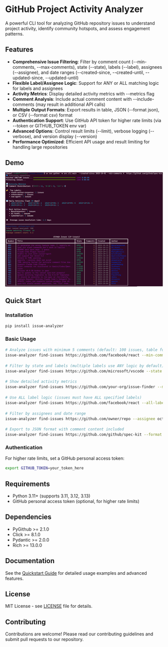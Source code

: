 # GitHub Project Activity Analyzer

A powerful CLI tool for analyzing GitHub repository issues to understand project activity, identify community hotspots, and assess engagement patterns.

## Features

- **Comprehensive Issue Filtering**: Filter by comment count (--min-comments, --max-comments), state (--state), labels (--label), assignees (--assignee), and date ranges (--created-since, --created-until, --updated-since, --updated-until)
- **Flexible Label/Assignee Logic**: Support for ANY or ALL matching logic for labels and assignees
- **Activity Metrics**: Display detailed activity metrics with --metrics flag
- **Comment Analysis**: Include actual comment content with --include-comments (may result in additional API calls)
- **Multiple Output Formats**: Export results in table, JSON (--format json), or CSV (--format csv) format
- **Authentication Support**: Use GitHub API token for higher rate limits (via --token or GITHUB_TOKEN env var)
- **Advanced Options**: Control result limits (--limit), verbose logging (--verbose), and version display (--version)
- **Performance Optimized**: Efficient API usage and result limiting for handling large repositories

## Demo

![GitHub Project Activity Analyzer Demo](images/demo.png)

## Quick Start

### Installation

```bash
pip install issue-analyzer
```

### Basic Usage

```bash
# Analyze issues with minimum 5 comments (default: 100 issues, table format)
issue-analyzer find-issues https://github.com/facebook/react --min-comments 5

# Filter by state and labels (multiple labels use ANY logic by default)
issue-analyzer find-issues https://github.com/microsoft/vscode --state open --label bug --label enhancement

# Show detailed activity metrics
issue-analyzer find-issues https://github.com/your-org/issue-finder --metrics --limit 50

# Use ALL label logic (issues must have ALL specified labels)
issue-analyzer find-issues https://github.com/facebook/react --all-labels --label bug --label "good first issue"

# Filter by assignees and date range
issue-analyzer find-issues https://github.com/owner/repo --assignee octocat --created-since 2024-01-01 --updated-until 2024-12-31

# Export to JSON format with comment content included
issue-analyzer find-issues https://github.com/github/spec-kit --format json  --include-comments  --output issues.json
```

### Authentication

For higher rate limits, set a GitHub personal access token:

```bash
export GITHUB_TOKEN=your_token_here
```

## Requirements

- Python 3.11+ (supports 3.11, 3.12, 3.13)
- GitHub personal access token (optional, for higher rate limits)

## Dependencies

- PyGithub >= 2.1.0
- Click >= 8.1.0
- Pydantic >= 2.0.0
- Rich >= 13.0.0

## Documentation

See the [Quickstart Guide](specs/001-github-issue/quickstart.md) for detailed usage examples and advanced features.

## License

MIT License - see [LICENSE](LICENSE) file for details.

## Contributing

Contributions are welcome! Please read our contributing guidelines and submit pull requests to our repository.
